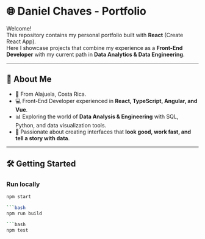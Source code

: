 # 🌐 Daniel Chaves - Portfolio

Welcome!  
This repository contains my personal portfolio built with **React** (Create React App).  
Here I showcase projects that combine my experience as a **Front-End Developer** with my current path in **Data Analytics & Data Engineering**.

---

## 🚀 About Me
- 📍 From Alajuela, Costa Rica.  
- 💻 Front-End Developer experienced in **React, TypeScript, Angular, and Vue**.  
- 📊 Exploring the world of **Data Analysis & Engineering** with SQL, Python, and data visualization tools.  
- 🎯 Passionate about creating interfaces that **look good, work fast, and tell a story with data**.  

---

## 🛠️ Getting Started

### Run locally
```bash
npm start

```bash
npm run build

```bash
npm test
